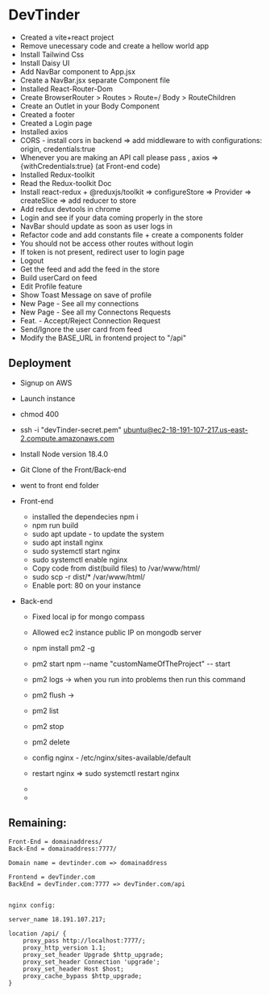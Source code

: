 # DevTinder

- Created a vite+react project
- Remove unecessary code and create a hellow world app
- Install Tailwind Css
- Install Daisy UI
- Add NavBar component to App.jsx
- Create a NavBar.jsx separate Component file
- Installed React-Router-Dom
- Create BrowserRouter > Routes > Route=/ Body > RouteChildren
- Create an Outlet in your Body Component
- Created a footer
- Created a Login page
- Installed axios
- CORS - install cors in backend => add middleware to with configurations: origin, credentials:true
- Whenever you are making an API call please pass , axios => {withCredentials:true} (at Front-end code)
- Installed Redux-toolkit
- Read the Redux-toolkit Doc
- Install react-redux + @reduxjs/toolkit => configureStore => Provider => createSlice => add reducer to store
- Add redux devtools in chrome
- Login and see if your data coming properly in the store
- NavBar should update as soon as user logs in
- Refactor code and add constants file + create a components folder
- You should not be access other routes without login
- If token is not present, redirect user to login page
- Logout
- Get the feed and add the feed in the store
- Build userCard on feed
- Edit Profile feature
- Show Toast Message on save of profile
- New Page - See all my connections
- New Page - See all my Connectons Requests
- Feat. - Accept/Reject Connection Request
- Send/Ignore the user card from feed
- Modify the BASE_URL in frontend project to "/api"

## Deployment

- Signup on AWS
- Launch instance
- chmod 400 <secret key>
- ssh -i "devTinder-secret.pem" ubuntu@ec2-18-191-107-217.us-east-2.compute.amazonaws.com
- Install Node version 18.4.0
- Git Clone of the Front/Back-end
- went to front end folder
- Front-end
  - installed the dependecies npm i
  - npm run build
  - sudo apt update - to update the system
  - sudo apt install nginx
  - sudo systemctl start nginx
  - sudo systemctl enable nginx
  - Copy code from dist(build files) to /var/www/html/
  - sudo scp -r dist/\* /var/www/html/
  - Enable port: 80 on your instance
- Back-end

  - Fixed local ip for mongo compass
  - Allowed ec2 instance public IP on mongodb server
  - npm install pm2 -g
  - pm2 start npm --name "customNameOfTheProject" -- start
  - pm2 logs -> when you run into problems then run this command
  - pm2 flush <name of the process> ->
  - pm2 list
  - pm2 stop <name of the process>
  - pm2 delete <name of the process>
  - config nginx - /etc/nginx/sites-available/default
  - restart nginx => sudo systemctl restart nginx
  -

  -

## Remaining:

    Front-End = domainaddress/
    Back-End = domainaddress:7777/

    Domain name = devtinder.com => domainaddress

    Frontend = devTinder.com
    BackEnd = devTinder.com:7777 => devTinder.com/api


    nginx config:

    server_name 18.191.107.217;

    location /api/ {
        proxy_pass http://localhost:7777/;
        proxy_http_version 1.1;
        proxy_set_header Upgrade $http_upgrade;
        proxy_set_header Connection 'upgrade';
        proxy_set_header Host $host;
        proxy_cache_bypass $http_upgrade;
    }
